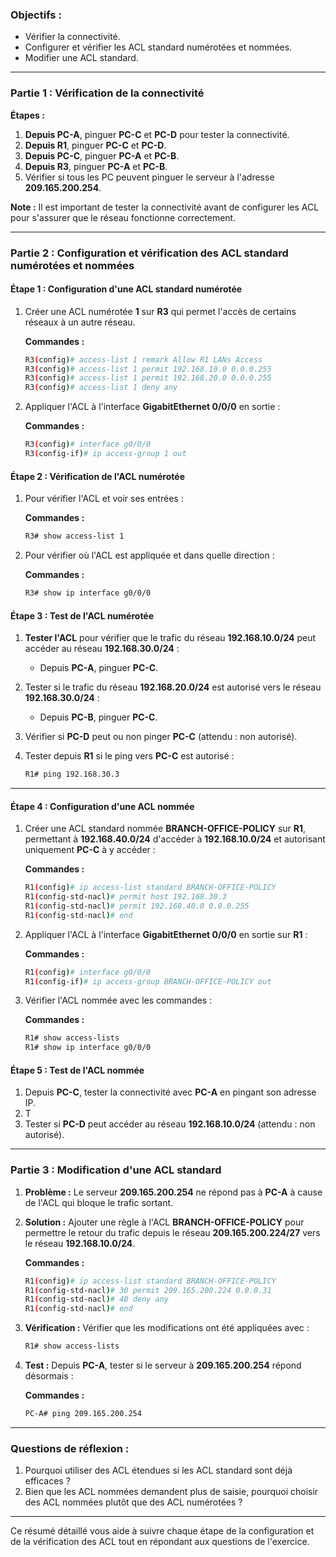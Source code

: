 
### **Objectifs :**

- Vérifier la connectivité.
- Configurer et vérifier les ACL standard numérotées et nommées.
- Modifier une ACL standard.

---

### **Partie 1 : Vérification de la connectivité**

**Étapes :**

1. **Depuis PC-A**, pinguer **PC-C** et **PC-D** pour tester la connectivité.
2. **Depuis R1**, pinguer **PC-C** et **PC-D**.
3. **Depuis PC-C**, pinguer **PC-A** et **PC-B**.
4. **Depuis R3**, pinguer **PC-A** et **PC-B**.
5. Vérifier si tous les PC peuvent pinguer le serveur à l'adresse **209.165.200.254**.

**Note :** Il est important de tester la connectivité avant de configurer les ACL pour s'assurer que le réseau fonctionne correctement.

---

### **Partie 2 : Configuration et vérification des ACL standard numérotées et nommées**

#### **Étape 1 : Configuration d'une ACL standard numérotée**

1. Créer une ACL numérotée **1** sur **R3** qui permet l'accès de certains réseaux à un autre réseau.
    
    **Commandes :**
    
    ```bash
    R3(config)# access-list 1 remark Allow R1 LANs Access
    R3(config)# access-list 1 permit 192.168.10.0 0.0.0.255
    R3(config)# access-list 1 permit 192.168.20.0 0.0.0.255
    R3(config)# access-list 1 deny any
    ```
    
2. Appliquer l'ACL à l'interface **GigabitEthernet 0/0/0** en sortie :
    
    **Commandes :**
    
    ```bash
    R3(config)# interface g0/0/0
    R3(config-if)# ip access-group 1 out
    ```
    

#### **Étape 2 : Vérification de l'ACL numérotée**

1. Pour vérifier l'ACL et voir ses entrées :
    
    **Commandes :**
    
    ```bash
    R3# show access-list 1
    ```
    
2. Pour vérifier où l'ACL est appliquée et dans quelle direction :
    
    **Commandes :**
    
    ```bash
    R3# show ip interface g0/0/0
    ```
    

#### **Étape 3 : Test de l'ACL numérotée**

1. **Tester l'ACL** pour vérifier que le trafic du réseau **192.168.10.0/24** peut accéder au réseau **192.168.30.0/24** :
    - Depuis **PC-A**, pinguer **PC-C**.
2. Tester si le trafic du réseau **192.168.20.0/24** est autorisé vers le réseau **192.168.30.0/24** :
    - Depuis **PC-B**, pinguer **PC-C**.
3. Vérifier si **PC-D** peut ou non pinger **PC-C** (attendu : non autorisé).
4. Tester depuis **R1** si le ping vers **PC-C** est autorisé :
    
    ```bash
    R1# ping 192.168.30.3
    ```
    

---

#### **Étape 4 : Configuration d'une ACL nommée**

1. Créer une ACL standard nommée **BRANCH-OFFICE-POLICY** sur **R1**, permettant à **192.168.40.0/24** d'accéder à **192.168.10.0/24** et autorisant uniquement **PC-C** à y accéder :
    
    **Commandes :**
    
    ```bash
    R1(config)# ip access-list standard BRANCH-OFFICE-POLICY
    R1(config-std-nacl)# permit host 192.168.30.3
    R1(config-std-nacl)# permit 192.168.40.0 0.0.0.255
    R1(config-std-nacl)# end
    ```
    
2. Appliquer l'ACL à l'interface **GigabitEthernet 0/0/0** en sortie sur **R1** :
    
    **Commandes :**
    
    ```bash
    R1(config)# interface g0/0/0
    R1(config-if)# ip access-group BRANCH-OFFICE-POLICY out
    ```
    
3. Vérifier l'ACL nommée avec les commandes :
    
    **Commandes :**
    
    ```bash
    R1# show access-lists
    R1# show ip interface g0/0/0
    ```
    

#### **Étape 5 : Test de l'ACL nommée**

1. Depuis **PC-C**, tester la connectivité avec **PC-A** en pingant son adresse IP.
2. T
3. Tester si **PC-D** peut accéder au réseau **192.168.10.0/24** (attendu : non autorisé).

---

### **Partie 3 : Modification d'une ACL standard**

1. **Problème :** Le serveur **209.165.200.254** ne répond pas à **PC-A** à cause de l'ACL qui bloque le trafic sortant.
    
2. **Solution :** Ajouter une règle à l'ACL **BRANCH-OFFICE-POLICY** pour permettre le retour du trafic depuis le réseau **209.165.200.224/27** vers le réseau **192.168.10.0/24**.
    
    **Commandes :**
    
    ```bash
    R1(config)# ip access-list standard BRANCH-OFFICE-POLICY
    R1(config-std-nacl)# 30 permit 209.165.200.224 0.0.0.31
    R1(config-std-nacl)# 40 deny any
    R1(config-std-nacl)# end
    ```
    
3. **Vérification :** Vérifier que les modifications ont été appliquées avec :
    
    ```bash
    R1# show access-lists
    ```
    
4. **Test :** Depuis **PC-A**, tester si le serveur à **209.165.200.254** répond désormais :
    
    **Commandes :**
    
    ```bash
    PC-A# ping 209.165.200.254
    ```
    

---

### **Questions de réflexion :**

1. Pourquoi utiliser des ACL étendues si les ACL standard sont déjà efficaces ?
2. Bien que les ACL nommées demandent plus de saisie, pourquoi choisir des ACL nommées plutôt que des ACL numérotées ?

---

Ce résumé détaillé vous aide à suivre chaque étape de la configuration et de la vérification des ACL tout en répondant aux questions de l'exercice.